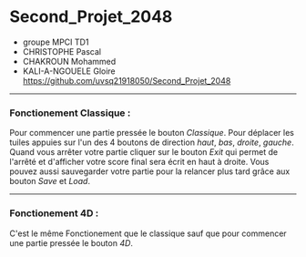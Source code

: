 # Second_Projet_2048
* groupe MPCI TD1
* CHRISTOPHE Pascal
* CHAKROUN Mohammed
* KALI-A-NGOUELE Gloire
https://github.com/uvsq21918050/Second_Projet_2048

***
### Fonctionement Classique :
Pour commencer une partie pressée le bouton _Classique_.
Pour déplacer les tuiles appuies sur l'un des 4 boutons de direction _haut_, _bas_, _droite_, _gauche_.
Quand vous arrêter votre partie cliquer sur le bouton _Exit_ qui permet de l'arrêté et d'afficher votre score final sera écrit en haut à droite.
Vous pouvez aussi sauvegarder votre partie pour la relancer plus tard grâce aux bouton _Save_ et _Load_.

***

### Fonctionement 4D :
C'est le même Fonctionement que le classique sauf que pour commencer une partie pressée le bouton _4D_.
